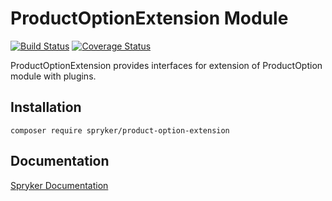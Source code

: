 # ProductOptionExtension Module
[![Build Status](https://travis-ci.org/spryker/product-option-extension.svg)](https://travis-ci.org/spryker/product-option-extension)
[![Coverage Status](https://coveralls.io/repos/github/spryker/product-option-extension/badge.svg)](https://coveralls.io/github/spryker/product-option-extension)

ProductOptionExtension provides interfaces for extension of ProductOption module with plugins.

## Installation

```
composer require spryker/product-option-extension
```

## Documentation

[Spryker Documentation](https://academy.spryker.com/developing_with_spryker/module_guide/modules.html)
